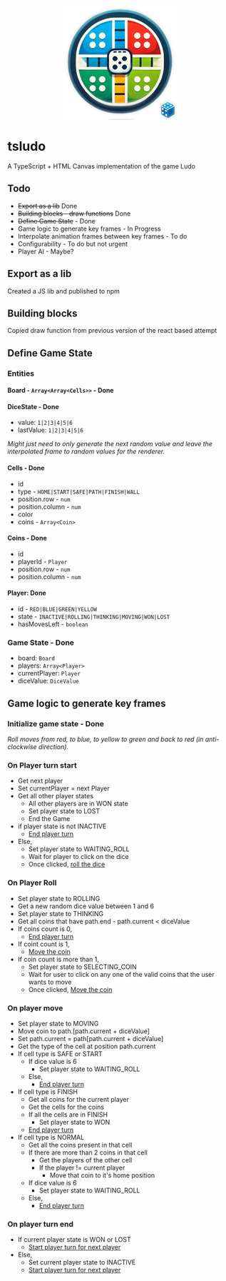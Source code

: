 <p align="center">
  <img src="https://github.com/MajorAchilles/tsludo/raw/rewrite-v1/public/tsludo_256x256.png" alt="Ludo Logo">
</p>

# tsludo
A TypeScript + HTML Canvas implementation of the game Ludo

## Todo
* ~~Export as a lib~~ Done
* ~~Building blocks - draw functions~~ Done
* ~~Define Game State~~ - Done
* Game logic to generate key frames - In Progress
* Interpolate animation frames between key frames - To do
* Configurability - To do but not urgent
* Player AI - Maybe?


## Export as a lib
Created a JS lib and published to npm

## Building blocks
Copied draw function from previous version of the react based attempt

## Define Game State

### Entities

#### Board - `Array<Array<Cells>>` - Done

#### DiceState - Done
* value: `1|2|3|4|5|6`
* lastValue: `1|2|3|4|5|6`

_Might just need to only generate the next random value and leave the interpolated frame to random values for the renderer._

#### Cells - Done
* id
* type - `HOME|START|SAFE|PATH|FINISH|WALL`
* position.row - `num`
* position.column - `num`
* color
* coins - `Array<Coin>`

#### Coins - Done
* id
* playerId - `Player`
* position.row - `num`
* position.column - `num`

#### Player: Done
* id - `RED|BLUE|GREEN|YELLOW`
* state - `INACTIVE|ROLLING|THINKING|MOVING|WON|LOST`
* hasMovesLeft - `boolean`

### Game State - Done
* board: `Board`
* players: `Array<Player>`
* currentPlayer: `Player`
* diceValue: `DiceValue`

## Game logic to generate key frames

### Initialize game state - Done

_Roll moves from red, to blue, to yellow to green and back to red (in anti-clockwise direction)._

### On Player turn start

* Get next player
* Set currentPlayer = next Player
* Get all other player states
  * All other players are in WON state
  * Set player state to LOST
  * End the Game
* if player state is not INACTIVE
    * [End player turn](#on-player-turn-end)
* Else,
    * Set player state to WAITING_ROLL
    * Wait for player to click on the dice
    * Once clicked, [roll the dice](#on-player-roll)
    
### On Player Roll
* Set player state to ROLLING
* Get a new random dice value between 1 and 6
* Set player state to THINKING
* Get all coins that have path.end - path.current < diceValue
* If coins count is 0,
  * [End player turn](#on-player-turn-end)
* If coint count is 1,
  * [Move the coin](#on-player-move)
* If coin count is more than 1,
  * Set player state to SELECTING_COIN
  * Wait for user to click on any one of the valid coins that the user wants to move
  * Once clicked, [Move the coin](#on-player-move)


### On player move

* Set player state to MOVING
* Move coin to path.[path.current + diceValue]
* Set path.current = path[path.current + diceValue]
* Get the type of the cell at position path.current
* If cell type is SAFE or START
  * If dice value is 6
      * Set player state to WAITING_ROLL
  * Else,
      * [End player turn](#on-player-turn-end)
* If cell type is FINISH
  * Get all coins for the current player
  * Get the cells for the coins
  * If all the cells are in FINISH
    * Set player state to WON
  * [End player turn](#on-player-turn-end)
* If cell type is NORMAL
  * Get all the coins present in that cell
  * If there are more than 2 coins in that cell
    * Get the players of the other cell
    * If the player != current player
      * Move that coin to it's home position
  * If dice value is 6
      * Set player state to WAITING_ROLL
  * Else,
      * [End player turn](#on-player-turn-end)

### On player turn end

* If current player state is WON or LOST
    * [Start player turn for next player](#on-player-turn-start)
* Else,
    * Set current player state to INACTIVE
    * [Start player turn for next player](#on-player-turn-start)